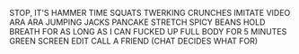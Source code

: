 STOP, IT'S HAMMER TIME
SQUATS
TWERKING
CRUNCHES
IMITATE VIDEO
ARA ARA
JUMPING JACKS
PANCAKE STRETCH
SPICY BEANS
HOLD BREATH FOR AS LONG AS I CAN
FUCKED UP FULL BODY FOR 5 MINUTES
GREEN SCREEN EDIT
CALL A FRIEND (CHAT DECIDES WHAT FOR)